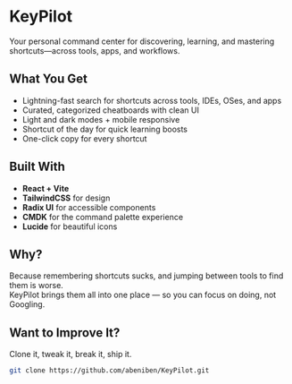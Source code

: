 # KeyPilot

Your personal command center for discovering, learning, and mastering shortcuts—across tools, apps, and workflows.

## What You Get
- Lightning-fast search for shortcuts across tools, IDEs, OSes, and apps  
- Curated, categorized cheatboards with clean UI  
- Light and dark modes + mobile responsive  
- Shortcut of the day for quick learning boosts  
- One-click copy for every shortcut  

## Built With
- **React + Vite**  
- **TailwindCSS** for design  
- **Radix UI** for accessible components  
- **CMDK** for the command palette experience  
- **Lucide** for beautiful icons  

## Why?
Because remembering shortcuts sucks, and jumping between tools to find them is worse.  
KeyPilot brings them all into one place — so you can focus on doing, not Googling.

## Want to Improve It?
Clone it, tweak it, break it, ship it.

```bash
git clone https://github.com/abeniben/KeyPilot.git
